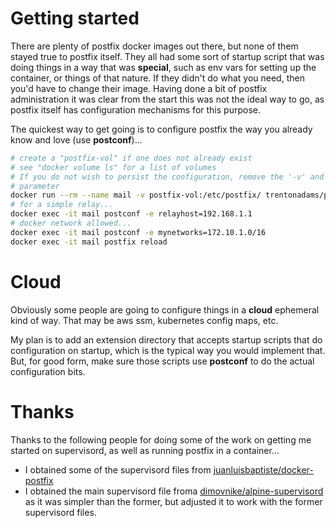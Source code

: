 # Getting started
There are plenty of postfix docker images out there, but none of them
stayed true to postfix itself.  They all had some sort of
startup script that was doing things in a way that was **special**, such as
env vars for setting up the container, or things of that nature.  If they
didn't do what you need, then you'd have to change their image.  Having
done a bit of postfix administration it was clear from the start this was
not the ideal way to go, as postfix itself has configuration mechanisms for
this purpose.

The quickest way to get going is to configure postfix the way you already
know and love (use **postconf**)...

```bash
# create a "postfix-vol" if one does not already exist
# see "docker volume ls" for a list of volumes
# If you do not wish to persist the configuration, remove the '-v' and it's
# parameter
docker run --rm --name mail -v postfix-vol:/etc/postfix/ trentonadams/postfix:latest
# for a simple relay...
docker exec -it mail postconf -e relayhost=192.168.1.1
# docker network allowed...
docker exec -it mail postconf -e mynetworks=172.10.1.0/16
docker exec -it mail postfix reload
```

# Cloud
Obviously some people are going to configure things in a **cloud**
ephemeral kind of way.  That may be aws ssm, kubernetes config maps, etc.  

My plan is to add an extension directory that accepts startup scripts that
do configuration on startup, which is the typical way you would implement
that.  But, for good form, make sure those scripts use **postconf** to do
the actual configuration bits.

# Thanks
Thanks to the following people for doing some of the work on getting me
started on supervisord, as well as running postfix in a container...

- I obtained some of the supervisord files from
  [juanluisbaptiste/docker-postfix](https://github.com/juanluisbaptiste/docker-postfix)
- I obtained the main supervisord file froma
  [dimovnike/alpine-supervisord](https://github.com/dimovnike/alpine-supervisord/blob/master/supervisord.conf)
  as it was simpler than the former, but adjusted it to work with the former supervisord files.


